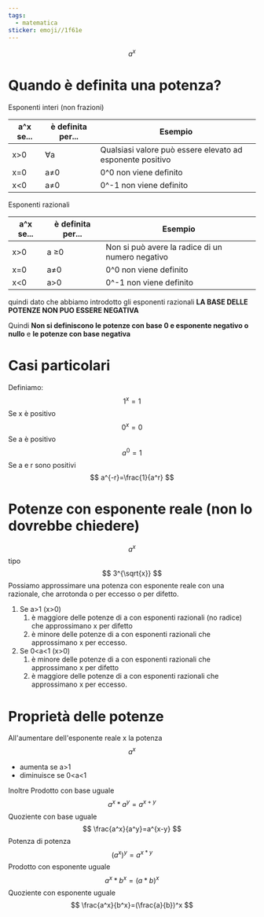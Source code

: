 ```yaml
---
tags:
  - matematica
sticker: emoji//1f61e
---
```


$$
a^x
$$
# Quando è definita una potenza?

Esponenti interi (non frazioni)

| a^x se... | è definita per... | Esempio                                                   |
| --------- | ----------------- | --------------------------------------------------------- |
| x>0       | ∀a                | Qualsiasi valore può essere elevato ad esponente positivo |
| x=0       | a≠0               | 0^0 non viene definito                                    |
| x<0       | a≠0               | 0^-1 non viene definito                                   |

Esponenti razionali

| a^x se... | è definita per... | Esempio                                                   |
| --------- | ----------------- | --------------------------------------------------------- |
| x>0       | a ≥0              | Non si può avere la radice di un numero negativo |
| x=0       | a≠0               | 0^0 non viene definito                                    |
| x<0       | a>0               | 0^-1 non viene definito                                   |

quindi dato che abbiamo introdotto gli esponenti razionali __LA BASE DELLE POTENZE NON PUO ESSERE NEGATIVA__

Quindi __Non si definiscono le potenze con base 0 e esponente negativo o nullo__ e __le potenze con base negativa__
# Casi particolari
Definiamo:
$$
1^x=1
$$
Se x è positivo
$$
0^x=0
$$
Se a è positivo
$$
a^0=1
$$
Se a e r sono positivi
$$
a^{-r}=\frac{1}{a^r}
$$


# Potenze  con esponente reale (non lo dovrebbe chiedere)
$$
a^x
$$
tipo 
$$
3^{\sqrt{x}}
$$
Possiamo approssimare una potenza con esponente reale con una razionale, che arrotonda o per eccesso o per difetto.
1. Se a>1 (x>0)
	1. è maggiore delle potenze di a con esponenti razionali (no radice) che approssimano x per difetto
	2. è minore delle potenze di a con esponenti razionali che approssimano x per eccesso.
2. Se 0<a<1 (x>0)
	1. è minore delle potenze di a con esponenti razionali che approssimano x per difetto
	2. è maggiore delle potenze di a con esponenti razionali che approssimano x per eccesso.

# Proprietà delle potenze 
All'aumentare dell'esponente reale x la potenza
$$
a^x
$$
- aumenta se a>1
- diminuisce se 0<a<1

Inoltre
Prodotto con base uguale
$$
a^x*a^y=a^{x+y}
$$
Quoziente con base uguale
$$
\frac{a^x}{a^y}=a^{x-y}
$$
Potenza di potenza
$$
(a^x)^y=a^{x*y}
$$
Prodotto con esponente uguale
$$
a^x*b^x=(a*b)^x
$$
Quoziente con esponente uguale
$$
\frac{a^x}{b^x}=(\frac{a}{b})^x
$$
